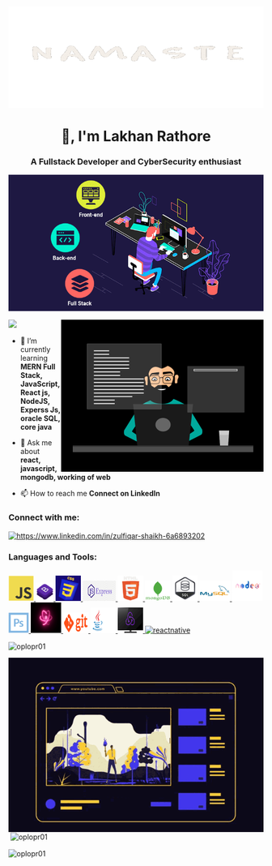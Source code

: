

<p align="center"> <img src="https://github.com/oplopr01/oplopr01/blob/main/images/namaste.gif" align="center" height="200" width="600"/> 
<h1 align="center">👋, I'm Lakhan Rathore</h1>
<h3 align="center">A Fullstack Developer and CyberSecurity enthusiast</h3>

<p align="center">
<img src="https://github.com/oplopr01/lakhan-/blob/master/images/desctop%20changin%20gif.gif" alt=""/> 
</p>

<img align="right" alt="coding" width="400" src="https://github.com/oplopr01/oplopr01/blob/main/images/waving%20table.gif">
<p align="left"> <img src="https://komarev.com/ghpvc/?username=oplopr01&label=Profile%20views&color=7EABA2&style=plastic"/> </p>

- 🌱 I’m currently learning **MERN Full Stack, JavaScript, React js, NodeJS, Experss Js, oracle SQL, core java**

- 💬 Ask me about **react, javascript, mongodb, working of web**

- 📫 How to reach me **Connect on LinkedIn**
  

<h3 align="left">Connect with me:</h3>
<p align="left">
<a href="https://www.linkedin.com/in/lakhan-rathore-b88796188/" target="blank"><img align="center" src="https://raw.githubusercontent.com/rahuldkjain/github-profile-readme-generator/master/src/images/icons/Social/linked-in-alt.svg" alt="https://www.linkedin.com/in/zulfiqar-shaikh-6a6893202" height="30" width="40" /></a>
</p>


<h3 align="left">Languages and Tools:</h3>
<p align="left">
  <a href="https://getbootstrap.co" target="_blank" rel="noreferrer"> <img src="https://github.com/devicons/devicon/raw/master/icons/javascript/javascript-original.svg" alt="JS" width="50" height="50"/> </a>
<a href="https://getbootstrap.com" target="_blank" rel="noreferrer"> <img src="https://github.com/oplopr01/oplopr01/blob/main/images/bootstrap.gif" alt="bootstrap" width="35" height="36"/> </a>
<a href="https://www.w3schools.com/css/" target="_blank" rel="noreferrer"> <img src="https://github.com/oplopr01/oplopr01/blob/main/images/css.gif" alt="css3" width="50" height="50"/> </a>
<a href="https://expressjs.com" target="_blank" rel="noreferrer"> <img src="https://github.com/oplopr01/oplopr01/blob/main/images/expressJS.png" alt="express" width="65" height="40"/> </a> 
<a href="https://www.w3.org/html/" target="_blank" rel="noreferrer"> <img src="https://github.com/oplopr01/oplopr01/blob/main/images/html%20animates.gif" alt="html5" width="50" height="50"/> </a>
 <a href="https://www.mongodb.com/" target="_blank" rel="noreferrer"> <img src="https://github.com/oplopr01/oplopr01/blob/main/images/mongodb%20images.png" alt="mongodb" width="50" height="40"/> </a> 
<a href="https://www.microsoft.com/en-us/sql-server" target="_blank" rel="noreferrer"> <img src="https://github.com/oplopr01/oplopr01/blob/main/images/sql.gif" alt="mssql" width="50" height="50"/> </a> 
<a href="https://www.mysql.com/" target="_blank" rel="noreferrer"> <img src="https://raw.githubusercontent.com/devicons/devicon/master/icons/mysql/mysql-original-wordmark.svg" alt="mysql" width="60" height="40"/> </a>
<a href="https://nodejs.org" target="_blank" rel="noreferrer"> <img src="https://github.com/oplopr01/oplopr01/blob/main/images/nodeJS.gif" alt="nodejs" width="60" height="60"/> </a> 
 <a href="https://www.photoshop.com/en" target="_blank" rel="noreferrer"> <img src="https://raw.githubusercontent.com/devicons/devicon/master/icons/photoshop/photoshop-line.svg" alt="photoshop" width="40" height="40"/> </a>
<a href="https://reactjs.org/" target="_blank" rel="noreferrer"> <img src="https://github.com/oplopr01/oplopr01/blob/main/images/react.gif" alt="react" width="60" height="60"/> </a>
 <a href="https://github.com" target="_blank" rel="noreferrer"> <img src="https://github.com/oplopr01/oplopr01/blob/main/images/Git.gif" alt="GIT" width="50" height="40"/> </a> 
<a href="https://www.java.com/en/" target="_blank" rel="noreferrer"> <img src="https://github.com/oplopr01/oplopr01/blob/main/images/java.gif" alt="Core JAVA" width="50" height="50"/> </a> 
 <a href="https://redux.js.org/" target="_blank" rel="noreferrer"> <img src="https://github.com/oplopr01/oplopr01/blob/main/images/redux.gif" alt="REDUX" width="50" height="50"/> </a> 
 <a href="https://reactnative.dev/" target="_blank" rel="noreferrer"> <img src="https://reactnative.dev/img/header_logo.svg" alt="reactnative" width="40" height="40"/> </a> 
</p>
<p><img align="center" src="https://github-readme-stats.vercel.app/api/top-langs?username=oplopr01&show_icons=true&locale=en&layout=compact" alt="oplopr01" /></p>

<p align="left">
<img src="https://github.com/oplopr01/oplopr01/blob/main/images/switching%20UIS.gif" align="left" alt=""/>
</p>

<p>&nbsp;<img align="center" src="https://github-readme-stats.vercel.app/api?username=oplopr01&show_icons=true&locale=en" alt="oplopr01" /></p>

<p><img align="center" src="https://github-readme-streak-stats.herokuapp.com/?user=oplopr01&" alt="oplopr01" /></p>


<!--
**oplopr01/oplopr01** is a ✨ _special_ ✨ repository because its `README.md` (this file) appears on your GitHub profile.

Here are some ideas to get you started:

- 🔭 I’m currently working on ...
- 🌱 I’m currently learning ...
- 👯 I’m looking to collaborate on ...
- 🤔 I’m looking for help with ...
- 💬 Ask me about ...
- 📫 How to reach me: ...
- 😄 Pronouns: ...
- ⚡ Fun fact: ...
-->
